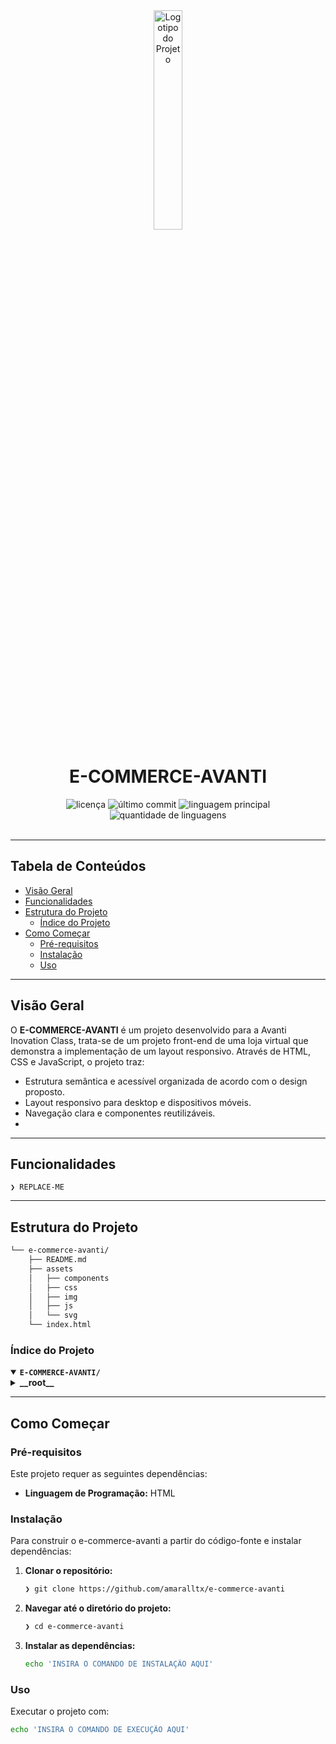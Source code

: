<div id="top">

<!-- ESTILO DE CABEÇALHO: CLÁSSICO -->
<div align="center">

<img src="readmeai/assets/logos/purple.svg" width="30%" style="position: relative; top: 0; right: 0;" alt="Logotipo do Projeto"/>

# E-COMMERCE-AVANTI

<em></em>

<!-- BADGES -->
<img src="https://img.shields.io/github/license/amaralltx/e-commerce-avanti?style=default&logo=opensourceinitiative&logoColor=white&color=0080ff" alt="licença">
<img src="https://img.shields.io/github/last-commit/amaralltx/e-commerce-avanti?style=default&logo=git&logoColor=white&color=0080ff" alt="último commit">
<img src="https://img.shields.io/github/languages/top/amaralltx/e-commerce-avanti?style=default&color=0080ff" alt="linguagem principal">
<img src="https://img.shields.io/github/languages/count/amaralltx/e-commerce-avanti?style=default&color=0080ff" alt="quantidade de linguagens">

</div>
<br>

---

## Tabela de Conteúdos

- [Visão Geral](#visão-geral)
- [Funcionalidades](#funcionalidades)
- [Estrutura do Projeto](#estrutura-do-projeto)
  - [Índice do Projeto](#índice-do-projeto)
- [Como Começar](#como-começar)
  - [Pré-requisitos](#pré-requisitos)
  - [Instalação](#instalação)
  - [Uso](#uso)

---

## Visão Geral

O **E-COMMERCE-AVANTI** é um projeto desenvolvido para a Avanti Inovation Class, trata-se de um projeto front-end de uma loja virtual que demonstra a implementação de um layout responsivo. Através de HTML, CSS e JavaScript, o projeto traz:

- Estrutura semântica e acessível organizada de acordo com o design proposto.
- Layout responsivo para desktop e dispositivos móveis.
- Navegação clara e componentes reutilizáveis.
- 
---

## Funcionalidades

<code>❯ REPLACE-ME</code>

---

## Estrutura do Projeto

```sh
└── e-commerce-avanti/
    ├── README.md
    ├── assets
    │   ├── components
    │   ├── css
    │   ├── img
    │   ├── js
    │   └── svg
    └── index.html
```

### Índice do Projeto

<details open>
	<summary><b><code>E-COMMERCE-AVANTI/</code></b></summary>
	<details>
		<summary><b>__root__</b></summary>
		<blockquote>
			<div class='directory-path' style='padding: 8px 0; color: #666;'>
				<code><b>⦿ __root__</b></code>
			<table style='width: 100%; border-collapse: collapse;'>
			<thead>
				<tr style='background-color: #f8f9fa;'>
					<th style='width: 30%; text-align: left; padding: 8px;'>Nome do Arquivo</th>
					<th style='text-align: left; padding: 8px;'>Resumo</th>
				</tr>
			</thead>
				<tr style='border-bottom: 1px solid #eee;'>
					<td style='padding: 8px;'><b><a href='https://github.com/amaralltx/e-commerce-avanti/blob/master/index.html'>index.html</a></b></td>
					<td style='padding: 8px;'><code>❯ REPLACE-ME</code></td>
				</tr>
			</table>
		</blockquote>
	</details>
</details>

---

## Como Começar

### Pré-requisitos

Este projeto requer as seguintes dependências:

- **Linguagem de Programação:** HTML

### Instalação

Para construir o e-commerce-avanti a partir do código-fonte e instalar dependências:

1. **Clonar o repositório:**

    ```sh
    ❯ git clone https://github.com/amaralltx/e-commerce-avanti
    ```

2. **Navegar até o diretório do projeto:**

    ```sh
    ❯ cd e-commerce-avanti
    ```

3. **Instalar as dependências:**

    ```sh
    echo 'INSIRA O COMANDO DE INSTALAÇÃO AQUI'
    ```

### Uso

Executar o projeto com:

```sh
echo 'INSIRA O COMANDO DE EXECUÇÃO AQUI'
```


[back-to-top]: https://img.shields.io/badge/-VOLTAR_ao_TOPO-151515?style=flat-square


